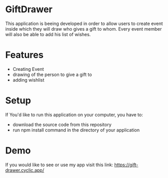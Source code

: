 # GiftDrawer
This application is beeing developed in order to allow users to create event inside which they will draw who gives a gift to whom. Every event member will also be able to add his list of wishes.

# Features
- Creating Event
- drawing of the person to give a gift to
- adding wishlist

# Setup
If You'd like to run this application on your computer, you have to:
- download the source code from this repository
- run npm install command in the directory of your application

# Demo
If you would like to see or use my app visit this link: https://gift-drawer.cyclic.app/ 